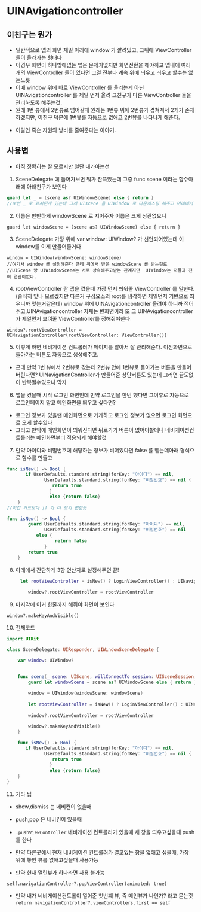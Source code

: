 # UINAvigationcontroller

## 이친구는 뭔가
* 일반적으로 앱의 화면 제일 아래에 window 가 깔려있고, 그위에 ViewController 들이 올라가는 형태다
* 이경우 화면이 하나밖에없는 앱은 문제가없지만 화면전환을 해야하고 앱내에 여러개의 ViewController 들이 있다면 그걸 전부다 계속 위에 띄우고 띄우고 할수는 없는노릇
* 이때 window 위에 바로 ViewController 를 올리는게 아닌 UINAvigationcontroller 를 제일 먼저 올려 그친구가 다른 ViewController 들을 관리하도록 해주는것. 
* 원래 1번 뷰에서 2번뷰로 넘어갈때 원래는 1번뷰 위에 2번뷰가 겹쳐져서 2개가 존재하겠지만, 이친구 덕분에 1번뷰를 자동으로 없애고 2번뷰를 나타나게 해준다. 
- 이말인 즉슨 자원의 낭비를 줄여준다는 이야기.

## 사용법
- 아직 정확히는 잘 모르지만 일단 내가아는선

1. SceneDelegate 에 들어가보면 뭐가 잔뜩있는데 그중 func scene 이라는 함수아래에 아래친구가 보인다

```swift
guard let _ = (scene as? UIWindowScene) else { return } 
//보면 _ 로 표시된게 있는데 그게 UIscene 을 UIWindow 로 다운캐스팅 해주고 아래에서 쓸일이없어서 저렇게 둔건데 우린 써야하니 이름을 붙여준다.
```

2. 이름은 만만하게 windowScene 로 지어주자 이름은 크게 상관없으니
```
guard let windowScene = (scene as? UIWindowScene) else { return } 
```

3. SceneDelegate 가장 위에  var window: UIWindow? 가 선언되어있는데 이 window를 이제 만들어줄거다 

```
window = UIWindow(windowScene: windowScene)
//여기서 window 를 설정해준다 근데 위에서 받은 windowScene 를 받는걸로
//UIScene 랑 UIWindowScene는 서로 상속해주고받는 관계지만  UIWindow는 저둘과 전혀 연관이없다.
```

4. rootViewController 란 앱을 켰을때 가장 먼저 띄워줄 ViewController 를 말한다. (솔직히 맞나 모르겠지만 다른거 구성요소의 root를 생각하면 제일먼저 기반으로 띄우니까 맞는거같은데) 
window 위에 UINAvigationcontroller 올려야 하니까 적어주고,UINAvigationcontroller 자체는 빈화면이라 또 그 UINAvigationcontroller 가 제일먼저 보여줄 
ViewController를 정해줘야한다

```
window?.rootViewController = UINavigationController(rootViewController: ViewController())
```

5. 이렇게 하면 네비게이션 컨트롤러가 페이지를 알아서 잘 관리해준다. 이전화면으로 돌아가는 버튼도 자동으로 생성해주고.
 * 근데 만약 1번 뷰에서 2번뷰로 갔는데 2번뷰 안에 1번뷰로 돌아가는 버튼을 만들어버린다면? UINavigationController가 만들어준 상단버튼도 있는데 그러면 끝도없이 반복될수있으니 막자

6. 앱을 켰을때 시작 로그인 화면인데 만약 로그인을 한번 했다면 그이후로 자동으로 로그인페이지 말고 메인화면을 띄우고 싶다면?
 * 로그인 정보가 있을땐 메인화면으로 가게하고 로그인 정보가 없으면 로그인 화면으로 오게 할수있다
 * 그리고 만약에 메인화면이 띄워진다면 뒤로가기 버튼이 없어야할테니 네비게이션컨트롤러는 메인화면부터 적용되게 해야할것

7. 만약 아이디와 비밀번호에 해당하는 정보가 비어있다면 false 를 뱉는데아래 형식으로 함수를 만들고

```swift
func isNew() -> Bool {
       if UserDefaults.standard.string(forKey: "아이디") == nil,
        	  UserDefaults.standard.string(forKey: "비밀번호") == nil {
        	  	 return true
        	  	}
        	  	else {return false}
    }
//이건 가드보다 if 가 더 보기 편한듯 

func isNew() -> Bool {
        guard UserDefaults.standard.string(forKey: "아이디") == nil,
        	  UserDefaults.standard.string(forKey: "비밀번호") == nil
           else {
                  return false
              }
        return true
    }

```

8. 아래에서 간단하게 3항 연산자로 설정해주면 끝!

```swift
     let rootViewController = isNew() ? LoginViewController() : UINavigationController(rootViewController: WelcomeViewController())
        
        window?.rootViewController = rootViewController
```

9. 마지막에 이거 한줄까지 해줘야 화면이 보인다

```
window?.makeKeyAndVisible()
```


10. 전체코드

```swift
import UIKit

class SceneDelegate: UIResponder, UIWindowSceneDelegate {

    var window: UIWindow?


    func scene(_ scene: UIScene, willConnectTo session: UISceneSession, options connectionOptions: UIScene.ConnectionOptions) {
        guard let windowScene = scene as? UIWindowScene else { return }
        
        window = UIWindow(windowScene: windowScene)
        
        let rootViewController = isNew() ? LoginViewController() : UINavigationController(rootViewController: WelcomeViewController())
        
        window?.rootViewController = rootViewController

        window?.makeKeyAndVisible()
    }

    func isNew() -> Bool {
       if UserDefaults.standard.string(forKey: "아이디") == nil,
        	  UserDefaults.standard.string(forKey: "비밀번호") == nil {
        	  	 return true
        	  	}
        	  	else {return false}
    }
}

```

11. 기타 팁
- show,dismiss 는 네비컨이 없을때
- push,pop 은 네비컨이 있을때

- `.pushViewController` 네비게이션 컨트롤러가 있을때 새 창을 띄우고싶을때 push 를 한다

- 만약 다른곳에서 현재 네비게이션 컨트롤러가 열고있는 창을 없애고 싶을때, 가장 위에 놓인 뷰를 없애고싶을때 사용가능
- 만약 현재 열린뷰가 하나라면 사용 불가능

```
self.navigationController?.popViewController(animated: true)
```

- 만약 내가 네비게이션컨트롤이 열어준 첫번쨰 뷰, 즉 메인뷰가 나인가? 라고 묻는것
`return navigationController?.viewControllers.first == self`